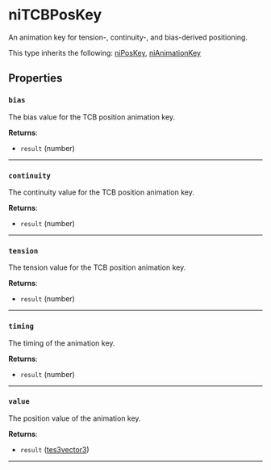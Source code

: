 <!---
	This file is autogenerated. Do not edit this file manually. Your changes will be ignored.
	More information: https://github.com/MWSE/MWSE/tree/master/docs
-->

# niTCBPosKey
<div class="search_terms" style="display: none">nitcbposkey, tcbposkey</div>

An animation key for tension-, continuity-, and bias-derived positioning.

This type inherits the following: [niPosKey](../../types/niPosKey), [niAnimationKey](../../types/niAnimationKey)
## Properties

### `bias`
<div class="search_terms" style="display: none">bias</div>

The bias value for the TCB position animation key.

**Returns**:

* `result` (number)

***

### `continuity`
<div class="search_terms" style="display: none">continuity</div>

The continuity value for the TCB position animation key.

**Returns**:

* `result` (number)

***

### `tension`
<div class="search_terms" style="display: none">tension</div>

The tension value for the TCB position animation key.

**Returns**:

* `result` (number)

***

### `timing`
<div class="search_terms" style="display: none">timing</div>

The timing of the animation key.

**Returns**:

* `result` (number)

***

### `value`
<div class="search_terms" style="display: none">value</div>

The position value of the animation key.

**Returns**:

* `result` ([tes3vector3](../../types/tes3vector3))

***

